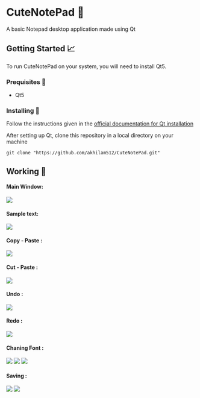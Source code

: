 # CuteNotePad  :book:
A basic Notepad desktop application made using Qt 

## Getting Started  :chart_with_upwards_trend:
To run CuteNotePad on your system, you will need to install Qt5.
 
### Prequisites :nut_and_bolt:
- Qt5

### Installing :hammer:
Follow the instructions given in the [official documentation for Qt installation](http://doc.qt.io/qt-5/gettingstarted.html)

After setting up Qt, clone this repository in a local directory on your machine

````
git clone "https://github.com/akhilam512/CuteNotePad.git"
````

## Working :high_brightness:

#### Main Window:

<img src="/notepad_ss/mainwindow.png">

#### Sample text:

<img src="/notepad_ss/sampletxt.png">

#### Copy - Paste :

<img src="/notepad_ss/copy.png">

#### Cut - Paste :

<img src="/notepad_ss/cut.png">

#### Undo :

<img src = "/notepad_ss/undo.png">

#### Redo :

<img src="/notepad_ss/redo.png">

#### Chaning Font :

<img src="notepad_ss/font.png">

<img src="notepad_ss/changefont.png">

<img src="notepad_ss/changedfont.png">

#### Saving :

<img src="notepad_ss/save.png">

<img src="notepad_ss/saved.png">





